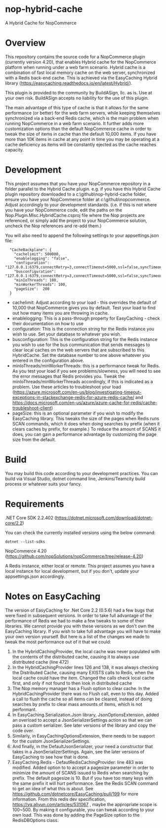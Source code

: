 # nop-hybrid-cache
A Hybrid Cache for NopCommerce


﻿﻿﻿﻿﻿﻿﻿﻿﻿﻿Overview
========
This repository contains the source code for a NopCommerce plugin (currently version 4.20), that enables Hybrid cache for the NopCommerce platform when running under a web farm scenario.
Hybrid cache is a combination of fast local memory cache on the web server, synchronized with a Redis back-end cache.
This is achieved via the EasyCaching Hybrid library (https://easycaching.readthedocs.io/en/latest/Hybrid/).

This plugin is provided to the community by BuildASign, llc. as is. Use at your own risk. BuildASign accepts no liability for the use of this plugin.

The main advantage of this type of cache is that it allows for the same performance (or better) for the web farm servers, while keeping themselves synchronized via a back-end Redis cache, which is the main problem when running NopCommerce in a web farm scenario.
It further adds more customization options than the default NopCommerce cache in order to tweak the size of items in cache than the default 10,000 items. If you have more than 10K items in cache at any point in time you may be operating at a cache deficiency as items will be constantly ejected as the cache reaches capacity.

Development
===========
This project assumes that you have your NopCommerce repository in a folder parallel to the Hybrid Cache plugin.
e.g. if you have this Hybrid Cache plugin repository downloaded to a c:\github\nop-hybrid-cache folder, ensure you have your NopCommerce folder at c:\github\nopcommerce.
Adjust accordingly to your development standards.
(i.e. if this is not where you have your NopCommerce code, edit the paths on the Nop.Plugin.Misc.HybridCache.csproj file where the Nop projects are referenced, or simply add the project to your NopCommerce solution, uncheck the Nop references and re-add them.)

You will also need to append the following settings to your appsettings.json file:
~~~~
  "CacheBackplane": {
    "cachelimit": 500000,
    "enablelogging": "false",
    "configuration": "127.0.0.1:6379,connectRetry=3,connectTimeout=5000,ssl=false,syncTimeout=30000,defaultDatabase=10,allowAdmin=true",
    "busconfiguration": "127.0.0.1:6379,connectRetry=3,connectTimeout=5000,ssl=false,syncTimeout=30000,defaultDatabase=11",
    "minIoThreads": 100,
    "minWorkerThreads": 100,
    "pageSize":  200
  }
~~~~
- cachelimit: Adjust according to your load - this overrides the default of 10,000 that NopCommerce gives you by default. Test your load to find out how many items you are throwing in cache.
- enablelogging: This is a pass-through property for EasyCaching - check their documentation on how to use
- configuration: This is the connection string for the Redis instance you wish to use. Set your database to whatever you wish.
- busconfiguration: This is the configuration string for the Redis instance you wish to use for the bus communication that sends messages to clear local caches on the web servers that are subscribed to this HybridCache. Set the database number to one above whatever you entered in the configuration above.
- minIoThreads/minWorkerThreads: this is a performance tweak for Redis. As you test your load if you see problems/slowness, you will need to see the error messages that Redis provides you. Tweak the minIoThreads/minWorkerThreads accordingly, if this is indicated as a problem. Use these articles to troubleshoot your load (https://azure.microsoft.com/en-us/blog/investigating-timeout-exceptions-in-stackexchange-redis-for-azure-redis-cache/ and https://docs.microsoft.com/en-us/azure/azure-cache-for-redis/cache-troubleshoot-client)
- pageSize: this is an optional parameter if you wish to modify the EasyCaching library. This tweaks the size of the pages when Redis runs SCAN commands, which it does when doing searches by prefix (when it clears caches by prefix, for example.) To reduce the amount of SCANS it does, you can gain a performance advantage by customizing the page size from the default.

Build
=====
You may build this code according to your development practices. You can build via Visual Studio, dotnet command line, Jenkins/Teamcity build process or whatever suits your fancy.

Requirements
============
.NET Core SDK 2.2.402 (https://dotnet.microsoft.com/download/dotnet-core/2.2)

You can check the currently installed versions using the below command:

~~~~
dotnet --list-sdks
~~~~

NopCommerce 4.20 (https://github.com/nopSolutions/nopCommerce/tree/release-4.20)

A Redis instance, either local or remote. This project assumes you have a local instance for local development, but if you don't, update your appsettings.json accordingly.

Notes on EasyCaching
====================
The version of EasyCaching for .Net Core 2.2 (0.5.6) had a few bugs that were fixed in subsequent versions. In order to take full advantage of the performance of Redis we had to make a few tweaks to some of  their libraries.
We cannot provide you with these versions as we don't own the EasyCaching library.
If you wish to take full advantage you will have to make your own version yourself.
But here is a list of the changes we made to tweak the most performance out of it that we could:
1. In the HybridCachingProvider, the local cache was never populated with the contents of the distributed cache, causing it to always use distributed cache (line 472)
2. In the HybridCachingProvider lines 126 and 138, it was always checking the Distributed Cache, causing many EXISTS calls to Redis, when the local cache could have the item. Changed the calls check local cache first, and only if not found to then look in distributed cache
3. The Nop memory manager has a Flush option to clear cache. In the HybridCachingProvider there was no Flush call, even to this day. Added a call to flush the cache so all items can be cleared, instead of doing searches by prefix to clear mass amounts of items, which is not performant.
4. In EasyCaching.Serialization.Json library, JsonOptionsExtension, added an overload to accept a JsonSerializerSettings action so that we can pass a custom serializer. See later versions of the library and copy the code over.
5. Similarly, in EasyCachingOptionsExtension, there needs to be support for the custom JsonSerializerSettings.
6. And finally, in the DefaultJsonSerializer, your need a constructor that takes in a JsonSerializerSettings. Again, see the later versions of EasyCaching to see how that is done.
7. EasyCaching.Redis - DefautRedisCachingProvider: line 483 was modified. Added option to to accept a pagesize parameter in order to minimize the amount of SCANS issued to Redis when searching by prefix. The default pagesize is 10. But if you have too many keys with the same prefix it will hurt performance. See the Redis SCAN command to get an idea of what this is about. See https://github.com/dotnetcore/EasyCaching/pull/199 for more information. From this redis dev specification, https://yq.aliyun.com/articles/531067 , maybe the appropriate scope is 100~500. By making it configurable, you can tweak according to your own load.
This was done by adding the PageSize option to the RedisDBOptions class.
